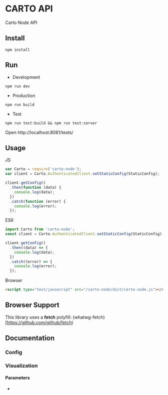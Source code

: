 # CARTO API

Carto Node API

## Install

```
npm install
```

## Run

* Development

```
npm run dev
```

* Production

```
npm run build
```

* Test

```
npm run test:build && npm run test:server
```

Open http://localhost:8081/tests/


## Usage

JS

```js
var Carto = require('carto-node');
var client = Carto.AuthenticatedClient.setStaticConfig(StaticConfig);

client.getConfig()
  .then(function (data) {
    console.log(data);
  })
  .catch(function (error) {
    console.log(error);
  });
```

ES6

```js
import Carto from 'carto-node';
const client = Carto.AuthenticatedClient.setStaticConfig(StaticConfig);

client.getConfig()
  .then((data) => {
    console.log(data);
  })
  .catch((error) => {
    console.log(error);
  });
```

Browser

```html
<script type="text/javascript" src="/carto-node/dist/carto-node.js"></script>
```

## Browser Support

This library uses a **fetch** polyfill: (whatwg-fetch)[https://github.com/github/fetch)

## Documentation

### Config

### Visualization

#### Parameters
*
